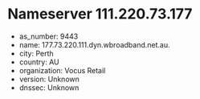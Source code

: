 # Nameserver 111.220.73.177

* as_number: 9443
* name: 177.73.220.111.dyn.wbroadband.net.au.
* city: Perth
* country: AU
* organization: Vocus Retail
* version: Unknown
* dnssec: Unknown
